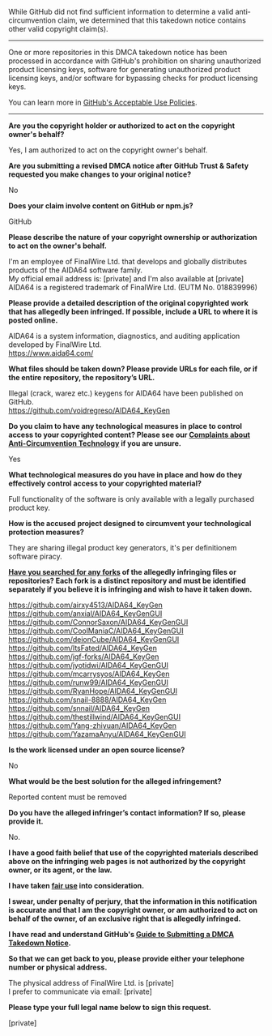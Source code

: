 While GitHub did not find sufficient information to determine a valid anti-circumvention claim, we determined that this takedown notice contains other valid copyright claim(s).

---

One or more repositories in this DMCA takedown notice has been processed in accordance with GitHub's prohibition on sharing unauthorized product licensing keys, software for generating unauthorized product licensing keys, and/or software for bypassing checks for product licensing keys.

You can learn more in [GitHub's Acceptable Use Policies](https://docs.github.com/en/github/site-policy/github-acceptable-use-policies).

---

**Are you the copyright holder or authorized to act on the copyright owner's behalf?**

Yes, I am authorized to act on the copyright owner's behalf.

**Are you submitting a revised DMCA notice after GitHub Trust & Safety requested you make changes to your original notice?**

No

**Does your claim involve content on GitHub or npm.js?**

GitHub

**Please describe the nature of your copyright ownership or authorization to act on the owner's behalf.**

I'm an employee of FinalWire Ltd. that develops and globally distributes products of the AIDA64 software family.  
My official email address is: [private] and I'm also available at [private]  
AIDA64 is a registered trademark of FinalWire Ltd. (EUTM No. 018839996)

**Please provide a detailed description of the original copyrighted work that has allegedly been infringed. If possible, include a URL to where it is posted online.**

AIDA64 is a system information, diagnostics, and auditing application developed by FinalWire Ltd.  
https://www.aida64.com/

**What files should be taken down? Please provide URLs for each file, or if the entire repository, the repository’s URL.**

Illegal (crack, warez etc.) keygens for AIDA64 have been published on GitHub.  
https://github.com/voidregreso/AIDA64_KeyGen

**Do you claim to have any technological measures in place to control access to your copyrighted content? Please see our <a href="https://docs.github.com/articles/guide-to-submitting-a-dmca-takedown-notice#complaints-about-anti-circumvention-technology">Complaints about Anti-Circumvention Technology</a> if you are unsure.**

Yes

**What technological measures do you have in place and how do they effectively control access to your copyrighted material?**

Full functionality of the software is only available with a legally purchased product key.

**How is the accused project designed to circumvent your technological protection measures?**

They are sharing illegal product key generators, it's per definitionem software piracy.

**<a href="https://docs.github.com/articles/dmca-takedown-policy#b-what-about-forks-or-whats-a-fork">Have you searched for any forks</a> of the allegedly infringing files or repositories? Each fork is a distinct repository and must be identified separately if you believe it is infringing and wish to have it taken down.**

https://github.com/airxy4513/AIDA64_KeyGen  
https://github.com/anxial/AIDA64_KeyGenGUI  
https://github.com/ConnorSaxon/AIDA64_KeyGenGUI  
https://github.com/CoolManiaC/AIDA64_KeyGenGUI  
https://github.com/deionCube/AIDA64_KeyGenGUI  
https://github.com/ItsFated/AIDA64_KeyGen  
https://github.com/jgf-forks/AIDA64_KeyGen  
https://github.com/jyotidwi/AIDA64_KeyGenGUI  
https://github.com/mcarrysyos/AIDA64_KeyGen  
https://github.com/runw99/AIDA64_KeyGenGUI  
https://github.com/RyanHope/AIDA64_KeyGenGUI  
https://github.com/snail-8888/AIDA64_KeyGen  
https://github.com/snnail/AIDA64_KeyGen  
https://github.com/thestillwind/AIDA64_KeyGenGUI  
https://github.com/Yang-zhiyuan/AIDA64_KeyGen  
https://github.com/YazamaAnyu/AIDA64_KeyGenGUI  

**Is the work licensed under an open source license?**

No

**What would be the best solution for the alleged infringement?**

Reported content must be removed

**Do you have the alleged infringer’s contact information? If so, please provide it.**

No.

**I have a good faith belief that use of the copyrighted materials described above on the infringing web pages is not authorized by the copyright owner, or its agent, or the law.**

**I have taken <a href="https://www.lumendatabase.org/topics/22">fair use</a> into consideration.**

**I swear, under penalty of perjury, that the information in this notification is accurate and that I am the copyright owner, or am authorized to act on behalf of the owner, of an exclusive right that is allegedly infringed.**

**I have read and understand GitHub's <a href="https://docs.github.com/articles/guide-to-submitting-a-dmca-takedown-notice/">Guide to Submitting a DMCA Takedown Notice</a>.**

**So that we can get back to you, please provide either your telephone number or physical address.**

The physical address of FinalWire Ltd. is [private]  
I prefer to communicate via email: [private]  

**Please type your full legal name below to sign this request.**

[private]  
